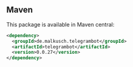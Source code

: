 ## Maven

This package is available in Maven central:
```xml maven
<dependency>
  <groupId>de.malkusch.telegrambot</groupId>
  <artifactId>telegrambot</artifactId>
  <version>0.0.27</version>
</dependency>
```

